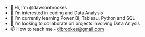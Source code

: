 - 👋 Hi, I’m @dawsonbrookes
- 👀 I’m interested in coding and Data Analysis
- 🌱 I’m currently learning Power BI, Tableau,  Python and SQL
- 💞️ I’m looking to collaborate on projects involving Data Anlysis
- 📫 How to reach me - dlbrookes@gmail.com

<!---
dawsonbrookes/dawsonbrookes is a ✨ special ✨ repository because its `README.md` (this file) appears on your GitHub profile.
You can click the Preview link to take a look at your changes.
--->

